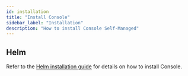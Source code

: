 ```yaml
---
id: installation
title: "Install Console"
sidebar_label: "Installation"
description: "How to install Console Self-Managed"
---
```


## Helm

Refer to the [Helm installation guide](../platform-deployment/helm-kubernetes/deploy.md#install-console) for details on how to install Console.
